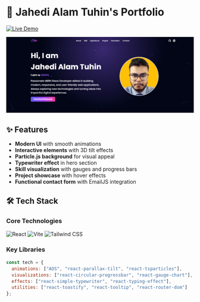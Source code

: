 # 🚀 Jahedi Alam Tuhin's Portfolio

[![Live Demo](https://img.shields.io/badge/-Live%20Demo-brightgreen?style=for-the-badge&logo=vercel&logoColor=white)](https://my-portfolio-pi-one-76.vercel.app/)

<div align="center">
  <img src="./src/assets/myPortfolio.png" alt="Portfolio Demo" width="800"/>
</div>

## ✨ Features

- **Modern UI** with smooth animations
- **Interactive elements** with 3D tilt effects
- **Particle.js background** for visual appeal
- **Typewriter effect** in hero section
- **Skill visualization** with gauges and progress bars
- **Project showcase** with hover effects
- **Functional contact form** with EmailJS integration

## 🛠 Tech Stack

### Core Technologies
![React](https://img.shields.io/badge/React-20232A?style=for-the-badge&logo=react&logoColor=61DAFB)
![Vite](https://img.shields.io/badge/Vite-B73BFE?style=for-the-badge&logo=vite&logoColor=FFD62E)
![Tailwind CSS](https://img.shields.io/badge/Tailwind_CSS-38B2AC?style=for-the-badge&logo=tailwind-css&logoColor=white)

### Key Libraries
```javascript
const tech = {
  animations: ["AOS", "react-parallax-tilt", "react-tsparticles"],
  visualizations: ["react-circular-progressbar", "react-gauge-chart"],
  effects: ["react-simple-typewriter", "react-typing-effect"],
  utilities: ["react-toastify", "react-tooltip", "react-router-dom"]
};